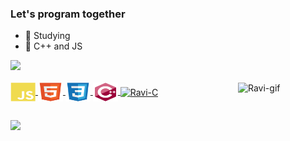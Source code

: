 ### Let's program together

- 🔭 Studying
- 🌱 C++ and JS

 <div>
  <a href="https://github.com/ravimughal">
  <img height="180em" src="https://github-readme-stats.vercel.app/api?username=ravimughal&show_icons=true&theme=dracula&include_all_commits=true&count_private=true"/>
</div>
<div style="display: inline_block"><br>
  <img align="center" alt="Ravi-Js" height="30" width="40" src="https://raw.githubusercontent.com/devicons/devicon/master/icons/javascript/javascript-plain.svg">
  <img align="center" alt="Ravi-HTML" height="30" width="40" src="https://raw.githubusercontent.com/devicons/devicon/master/icons/html5/html5-original.svg">
  <img align="center" alt="Ravi-CSS" height="30" width="40" src="https://raw.githubusercontent.com/devicons/devicon/master/icons/css3/css3-original.svg">
  <img align="center" alt="Ravi-C" height="30" width="40" src="https://raw.githubusercontent.com/devicons/devicon/master/icons/cplusplus/cplusplus-original.svg">
 <img align="center" alt="Ravi-C" height="30" width="40" src="https://cdn.jsdelivr.net/gh/devicons/devicon/icons/python/python-original.svg">
  <img align="right" alt="Ravi-gif" height="140px" width="140px" src="https://c.tenor.com/FsLslkJdj6AAAAAM/lifts-his-headband-kakashi-hatake.gif">
</div>
  
  ##
  
<a href = "mailto:hiamravimughal@gmail.com"><img src="https://img.shields.io/badge/-Gmail-%23333?style=for-the-badge&logo=gmail&logoColor=white" target="_blank"></a>

